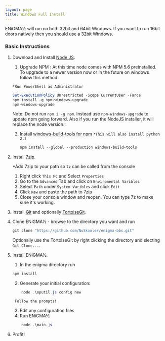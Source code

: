 ```yaml
---
layout: page
title: Windows Full Install
---
```


ENiGMA½ will run on both 32bit and 64bit Windows. If you want to run 16bit doors natively then you should use a 32bit Windows.  


### Basic Instructions

1. Download and Install [Node.JS](https://nodejs.org/en/download/). 

	1. Upgrade NPM : At this time node comes with NPM 5.6 preinstalled. To upgrade to a newer version now or in the future on windows follow this method.

	`*Run PowerShell as Administrator`

	```Powershell
	Set-ExecutionPolicy Unrestricted -Scope CurrentUser -Force
	npm install -g npm-windows-upgrade
	npm-windows-upgrade
	```

	Note: Do not run `npm i -g npm`. Instead use `npm-windows-upgrade` to update npm going forward. 
	Also if you run the NodeJS installer, it will replace the node version.:

	2. Install [windows-build-tools for npm](https://www.npmjs.com/package/windows-build-tools)
	`*This will also install python 2.7`
		```Powershell
		npm install --global --production windows-build-tools
		```
		

2. Install [7zip](https://www.7-zip.org/download.html).

	*Add 7zip to your path so `7z` can be called from the console
	1. Right click `This PC` and Select `Properties`
	2. Go to the `Advanced` Tab and click on `Enviromental Varibles`
	3. Select `Path` under `System Varibles` and click `Edit`
	4. Click `New` and paste the path to 7zip
	5. Close your console window and reopen. You can type 7z to make sure it's working.

3. Install [Git](https://git-scm.com/downloads) and optionally [TortoiseGit](https://tortoisegit.org/download/). 

4. Clone ENiGMA½ - browse to the directory you want and run 
	```Powershell
	git clone "https://github.com/NuSkooler/enigma-bbs.git"
	```
	Optionally use the TortoiseGit by right clicking the directory and slecting `Git Clone...`.
    

5. Install ENiGMA½.
	1. In the enigma directory run 
	```Powershell
	npm install
	```
	2. Generate your initial configuration:
	```Powershell
		node .\oputil.js config new
	```
		Follow the prompts!
	3. Edit any configuration files
	4. Run ENiGMA½
	```Powershell
		node .\main.js
	```
	

6. Profit!
